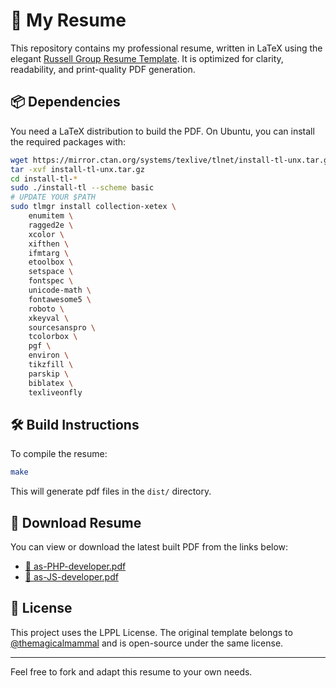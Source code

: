 # 📄 My Resume

This repository contains my professional resume, written in LaTeX using the elegant [Russell Group Resume Template](https://github.com/themagicalmammal/Resume). It is optimized for clarity, readability, and print-quality PDF generation.

## 📦 Dependencies

You need a LaTeX distribution to build the PDF. On Ubuntu, you can install the required packages with:

```bash
wget https://mirror.ctan.org/systems/texlive/tlnet/install-tl-unx.tar.gz
tar -xvf install-tl-unx.tar.gz
cd install-tl-*
sudo ./install-tl --scheme basic
# UPDATE YOUR $PATH
sudo tlmgr install collection-xetex \
    enumitem \
    ragged2e \
    xcolor \
    xifthen \
    ifmtarg \
    etoolbox \
    setspace \
    fontspec \
    unicode-math \
    fontawesome5 \
    roboto \
    xkeyval \
    sourcesanspro \
    tcolorbox \
    pgf \
    environ \
    tikzfill \
    parskip \
    biblatex \
    texliveonfly
````

## 🛠️ Build Instructions

To compile the resume:

```bash
make
```

This will generate pdf files in the `dist/` directory.


## 📄 Download Resume

You can view or download the latest built PDF from the links below:

* [📎 as-PHP-developer.pdf](https://github.com/yeganemehr/resume/releases/latest/download/as-php-developer.pdf)
* [📎 as-JS-developer.pdf](https://github.com/yeganemehr/resume/releases/latest/download/as-js-developer.pdf)

## 📜 License

This project uses the LPPL License. The original template belongs to [@themagicalmammal](https://github.com/themagicalmammal/Resume) and is open-source under the same license.

---

Feel free to fork and adapt this resume to your own needs.


